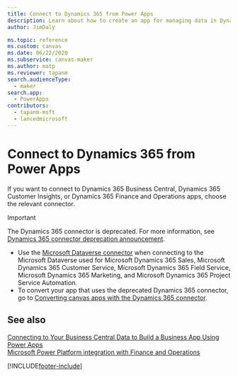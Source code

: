 ```yaml
---
title: Connect to Dynamics 365 from Power Apps
description: Learn about how to create an app for managing data in Dynamics 365.
author: JimDaly

ms.topic: reference
ms.custom: canvas
ms.date: 06/22/2020
ms.subservice: canvas-maker
ms.author: matp
ms.reviewer: tapanm
search.audienceType: 
  - maker
search.app: 
  - PowerApps
contributors:
  - tapanm-msft
  - lancedmicrosoft
---
```

# Connect to Dynamics 365 from Power Apps

If you want to connect to Dynamics 365 Business Central, Dynamics 365 Customer Insights, or Dynamics 365 Finance and Operations apps, choose the relevant connector.  

> [!IMPORTANT]
> The Dynamics 365 connector is deprecated. For more information, see [Dynamics 365 connector deprecation announcement](/power-platform/important-changes-coming#dynamics-365-connector-is-deprecated).
>
> - Use the [Microsoft Dataverse connector](connection-common-data-service.md) when connecting to the Microsoft Dataverse used for Microsoft Dynamics 365 Sales, Microsoft Dynamics 365 Customer Service, Microsoft Dynamics 365 Field Service, Microsoft Dynamics 365 Marketing, and Microsoft Dynamics 365 Project Service Automation. 
> - To convert your app that uses the deprecated Dynamics 365 connector, go to [Converting canvas apps with the Dynamics 365 connector](../use-native-cds-connector.md#converting-canvas-apps-with-the-dynamics-365-connector).

## See also

[Connecting to Your Business Central Data to Build a Business App Using Power Apps](/dynamics365/business-central/across-how-use-financials-data-source-powerapps)  
[Microsoft Power Platform integration with Finance and Operations](/dynamics365/fin-ops-core/dev-itpro/power-platform/overview)  


[!INCLUDE[footer-include](../../../includes/footer-banner.md)]